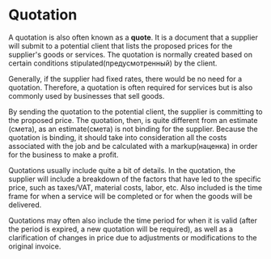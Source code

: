 # Quotation

A quotation is also often known as a **quote**. It is a document that a supplier will submit to a potential client that lists the proposed prices for the supplier's 
goods or services. The quotation is normally created based on certain conditions stipulated(предусмотренный) by the client.

Generally, if the supplier had fixed rates, there would be no need for a quotation. Therefore, a quotation is often required for services but is also commonly used by 
businesses that sell goods.

By sending the quotation to the potential client, the supplier is committing to the proposed price. The quotation, then, is quite different from an estimate (смета), as an 
estimate(смета) is not binding for the supplier. Because the quotation is binding, it should take into consideration all the costs associated with the job and be calculated 
with a markup(наценка) in order for the business to make a profit.

Quotations usually include quite a bit of details. In the quotation, the supplier will include a breakdown of the factors that have led to the specific price, such as 
taxes/VAT, material costs, labor, etc. Also included is the time frame for when a service will be completed or for when the goods will be delivered.

Quotations may often also include the time period for when it is valid (after the period is expired, a new quotation will be required), as well as a clarification of changes 
in price due to adjustments or modifications to the original invoice.
